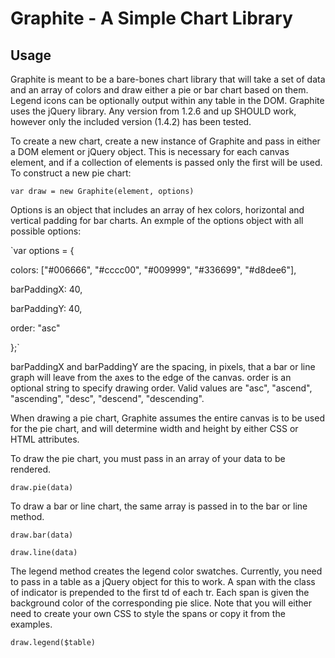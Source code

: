 Graphite - A Simple Chart Library
================================

Usage
----------
Graphite is meant to be a bare-bones chart library that will take a set of data and an array of colors and draw either a pie or bar chart based on them. Legend icons can be optionally output within any table in the DOM. Graphite uses the jQuery library. Any version from 1.2.6 and up SHOULD work, however only the included version (1.4.2) has been tested.

To create a new chart, create a new instance of Graphite and pass in either a DOM element or jQuery object. This is necessary for each canvas element, and if a collection of elements is passed only the first will be used. To construct a new pie chart:

`var draw = new Graphite(element, options)`

Options is an object that includes an array of hex colors, horizontal and vertical padding for bar charts. An exmple of the options object with all possible options:

`var options = {

  colors: ["#006666", "#cccc00", "#009999", "#336699", "#d8dee6"],

  barPaddingX: 40,

  barPaddingY: 40,

  order: "asc"

};`

barPaddingX and barPaddingY are the spacing, in pixels, that a bar or line graph will leave from the axes to the edge of the canvas. order is an optional string to specify drawing order. Valid values are "asc", "ascend", "ascending", "desc", "descend", "descending".

When drawing a pie chart, Graphite assumes the entire canvas is to be used for the pie chart, and will determine width and height by either CSS or HTML attributes.

To draw the pie chart, you must pass in an array of your data to be rendered.

`draw.pie(data)`

To draw a bar or line chart, the same array is passed in to the bar or line method.

`draw.bar(data)`

`draw.line(data)`

The legend method creates the legend color swatches. Currently, you need to pass in a table as a jQuery object for this to work. A span with the class of indicator is prepended to the first td of each tr. Each span is given the background color of the corresponding pie slice. Note that you will either need to create your own CSS to style the spans or copy it from the examples.

`draw.legend($table)`
